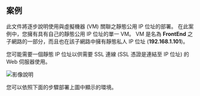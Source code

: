 ## <a name="scenario"></a>案例
此文件將逐步說明使用與虛擬機器 (VM) 關聯之靜態公用 IP 位址的部署。 在此案例中，您擁有具有自己的靜態公用 IP 位址的單一 VM。 VM 是名為 **FrontEnd** 之子網路的一部分，而且也在該子網路中擁有靜態私人 IP 位址 (**192.168.1.101**)。

您可能需要一個靜態 IP 位址以供需要 SSL 連線 (SSL 憑證是連結至 IP 位址) 的 Web 伺服器使用。 

![影像說明](./media/virtual-network-deploy-static-pip-scenario-include/figure1.png)

您可以依照下面的步驟部署上圖中顯示的環境。

